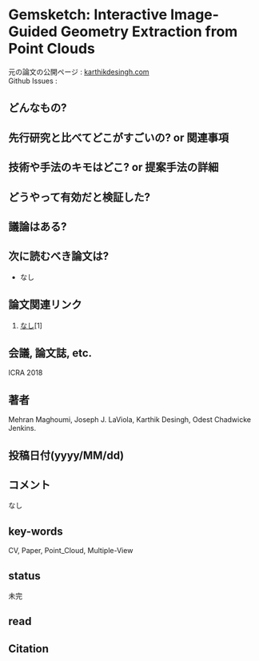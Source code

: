 # Gemsketch: Interactive Image-Guided Geometry Extraction from Point Clouds

元の論文の公開ページ : [karthikdesingh.com](http://karthikdesingh.com/pdfs/mehran_et_al_ICRA_2018.pdf)  
Github Issues : []()  

## どんなもの?

## 先行研究と比べてどこがすごいの? or 関連事項

## 技術や手法のキモはどこ? or 提案手法の詳細

## どうやって有効だと検証した?

## 議論はある?

## 次に読むべき論文は?
- なし

## 論文関連リンク
1. [なし]()[1]

## 会議, 論文誌, etc.
ICRA 2018

## 著者
Mehran Maghoumi, Joseph J. LaViola, Karthik Desingh, Odest Chadwicke Jenkins.

## 投稿日付(yyyy/MM/dd)

## コメント
なし

## key-words
CV, Paper, Point_Cloud, Multiple-View

## status
未完

## read

## Citation
